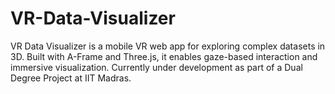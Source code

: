 # VR-Data-Visualizer
VR Data Visualizer is a mobile VR web app for exploring complex datasets in 3D. Built with A-Frame and Three.js, it enables gaze-based interaction and immersive visualization. Currently under development as part of a Dual Degree Project at IIT Madras.

